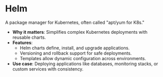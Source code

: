 # Helm

A package manager for Kubernetes, often called "apt/yum for K8s."  

- **Why it matters**: Simplifies complex Kubernetes deployments with reusable charts.  
- **Features**:  
  - Helm charts define, install, and upgrade applications.  
  - Versioning and rollback support for safe deployments.  
  - Templates allow dynamic configuration across environments.  
- **Use case**: Deploying applications like databases, monitoring stacks, or custom services with consistency.
